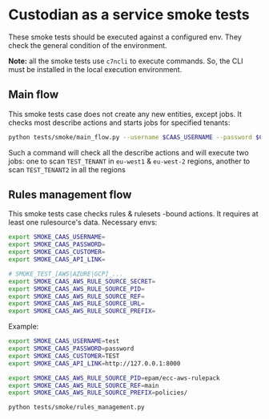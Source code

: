 # Custodian as a service smoke tests

These smoke tests should be executed against a configured env. They check the 
general condition of the environment.

**Note:** all the smoke tests use `c7ncli` to execute commands. So, the CLI 
must be installed in the local execution environment.


## Main flow

This smoke tests case does not create any new entities, except jobs. It checks
most describe actions and starts jobs for specified tenants:

```bash
python tests/smoke/main_flow.py --username $CAAS_USERNAME --password $CAAS_PASSWORD --api_link $CAAS_API_LINK --tenants TEST_TENANT:eu-west-1,eu-west-2 TEST_TENANT2
```

Such a command will check all the describe actions and will execute two jobs:
one to scan `TEST_TENANT` in `eu-west1` & `eu-west-2` regions, another to 
scan `TEST_TENANT2` in all the regions


## Rules management flow

This smoke tests case checks rules & rulesets -bound actions. It requires 
at least one rulesource's data. Necessary envs:

```bash
export SMOKE_CAAS_USERNAME=
export SMOKE_CAAS_PASSWORD=
export SMOKE_CAAS_CUSTOMER=
export SMOKE_CAAS_API_LINK=

# SMOKE_TEST_[AWS|AZURE|GCP]_...
export SMOKE_CAAS_AWS_RULE_SOURCE_SECRET=
export SMOKE_CAAS_AWS_RULE_SOURCE_PID=
export SMOKE_CAAS_AWS_RULE_SOURCE_REF=
export SMOKE_CAAS_AWS_RULE_SOURCE_URL=
export SMOKE_CAAS_AWS_RULE_SOURCE_PREFIX=
```

Example:

```bash
export SMOKE_CAAS_USERNAME=test
export SMOKE_CAAS_PASSWORD=password
export SMOKE_CAAS_CUSTOMER=TEST
export SMOKE_CAAS_API_LINK=http://127.0.0.1:8000

export SMOKE_CAAS_AWS_RULE_SOURCE_PID=epam/ecc-aws-rulepack
export SMOKE_CAAS_AWS_RULE_SOURCE_REF=main
export SMOKE_CAAS_AWS_RULE_SOURCE_PREFIX=policies/

python tests/smoke/rules_management.py
```

